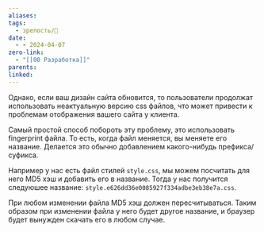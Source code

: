 ```yaml
---
aliases: 
tags:
  - зрелость/🌱
date:
  - - 2024-04-07
zero-link:
  - "[[00 Разработка]]"
parents: 
linked:
---
```

Однако, если ваш дизайн сайта обновится, то пользователи продолжат использовать неактуальную версию css файлов, что может привести к проблемам отображения вашего сайта у клиента.

Самый простой способ побороть эту проблему, это использовать fingerprint файла. То есть, когда файл меняется, вы меняете его название. Делается это обычно добавлением какого-нибудь префикса/суфикса.

Например у нас есть файл стилей `style.css`, мы можем посчитать для него MD5 хэш и добавить его в название. Тогда у нас получится следуюшее название: `style.e626dd36e0085927f334adbe3eb38e7a.css`.

При любом изменении файла MD5 хэш должен пересчитываться. Таким образом при изменении файла у него будет другое название, и браузер будет вынужден скачать его в любом случае.